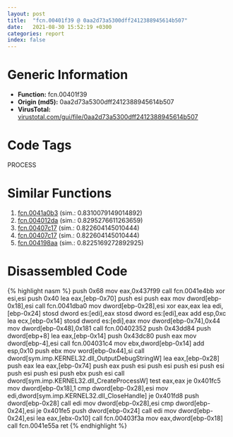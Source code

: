 ```yaml
---
layout: post
title:  "fcn.00401f39 @ 0aa2d73a5300dff2412388945614b507"
date:   2021-08-30 15:52:19 +0300
categories: report
index: false
---
```


# Generic Information
- **Function:** fcn.00401f39
- **Origin (md5):** 0aa2d73a5300dff2412388945614b507
- **VirusTotal:** [virustotal.com/gui/file/0aa2d73a5300dff2412388945614b507][virustotal_ref]

# Code Tags
<span class="tag" id="PROCESS">PROCESS</span>


# Similar Functions

1. [fcn.0041a0b3][similar_1_ref] (sim.: 0.8310079149014892)
2. [fcn.004012da][similar_2_ref] (sim.: 0.8295276611263659)
3. [fcn.00407c17][similar_3_ref] (sim.: 0.822604145010444)
4. [fcn.00407c17][similar_4_ref] (sim.: 0.822604145010444)
5. [fcn.004198aa][similar_5_ref] (sim.: 0.8225169272892925)


# Disassembled Code

{% highlight nasm %}
push 0x68
mov eax,0x437f99
call fcn.0041e4bb
xor esi,esi
push 0x40
lea eax,[ebp-0x70]
push esi
push eax
mov dword[ebp-0x18],esi
call fcn.0041dba0
mov dword[ebp-0x28],esi
xor eax,eax
lea edi,[ebp-0x24]
stosd dword es:[edi],eax
stosd dword es:[edi],eax
add esp,0xc
lea ecx,[ebp-0x14]
stosd dword es:[edi],eax
mov dword[ebp-0x74],0x44
mov dword[ebp-0x48],0x181
call fcn.00402352
push 0x43dd84
push dword[ebp+8]
lea eax,[ebp-0x14]
push 0x43dc80
push eax
mov dword[ebp-4],esi
call fcn.004031c4
mov ebx,dword[ebp-0x14]
add esp,0x10
push ebx
mov word[ebp-0x44],si
call dword[sym.imp.KERNEL32.dll_OutputDebugStringW]
lea eax,[ebp-0x28]
push eax
lea eax,[ebp-0x74]
push eax
push esi
push esi
push esi
push esi
push esi
push esi
push ebx
push esi
call dword[sym.imp.KERNEL32.dll_CreateProcessW]
test eax,eax
je 0x401fc5
mov dword[ebp-0x18],1
cmp dword[ebp-0x28],esi
mov edi,dword[sym.imp.KERNEL32.dll_CloseHandle]
je 0x401fd8
push dword[ebp-0x28]
call edi
mov dword[ebp-0x28],esi
cmp dword[ebp-0x24],esi
je 0x401fe5
push dword[ebp-0x24]
call edi
mov dword[ebp-0x24],esi
lea eax,[ebx-0x10]
call fcn.00403f3a
mov eax,dword[ebp-0x18]
call fcn.0041e55a
ret 
{% endhighlight %}


[similar_1_ref]: /report/fcn.0041a0b3@c3466bab32f3a73706b87b6042748ed4
[similar_2_ref]: /report/fcn.004012da@de21a548b66aa6c0b17491b6a31e14fa
[similar_3_ref]: /report/fcn.00407c17@4bd33f73402d0d03c0318f793884eb34
[similar_4_ref]: /report/fcn.00407c17@3bf433430f740e75dfaf9134a5696829
[similar_5_ref]: /report/fcn.004198aa@c3466bab32f3a73706b87b6042748ed4
[virustotal_ref]: https://www.virustotal.com/gui/file/0aa2d73a5300dff2412388945614b507